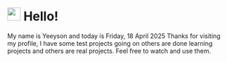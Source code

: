  <h1>
    <img src="https://emojis.slackmojis.com/emojis/images/1643510097/45343/hi.gif?1643510097" width="30"/> 
    Hello!
 </h1>
 <p>
    My name is Yeeyson and today is Friday, 18 April 2025
    Thanks for visiting my profile, I have some test projects going on others are done learning projects and others are real projects.
    Feel free to watch and use them.
 </p>